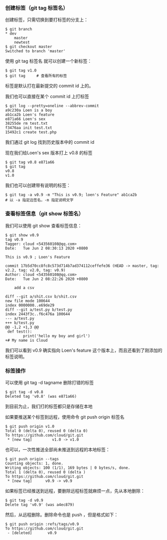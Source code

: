### 创建标签（git tag 标签名）

创建标签，只需切换到要打标签的分支上：

```shell
$ git branch 
* dev 
	master
	newtest
$ git checkout master
Switched to branch 'master'
```

使用 git tag 标签名 就可以创建一个新标签：

```shell
$ git tag v1.0
$ git tag     # 查看所有的标签
```

标签是默认打在最新提交的 commit id 上的。

我们也可以直接在某个 commit id 上打标签

```shell
$ git log --pretty=oneline --abbrev-commit
a9c230a Loen is a boy
ab1ca2b Loen's feature
e871a66 Loen's sex
38255de rm test.txt
f3476aa init test.txt
15492c1 create test.php
```

我们通过 git log 找到历史版本中的 commit id

现在我们给Loen's sex 版本打上 v0.8 的标签

```shell
$ git tag v0.8 e871a66
$ git tag
v0.8
v1.0
```

我们也可以创建带有说明的标签：

```shell
$ git tag -a v0.9 -m "This is v0.9; loen's Feature" ab1ca2b
# 以 -a 指定边签名，-m 指定说明文字
```



### 查看标签信息（git show 标签名）

我们可以使用 git show <tagname> 查看标签信息：

```shell
$ git show v0.9
tag v0.9
Tagger: cloud <543560108@qq.com>
Date:   Tue Jun 2 08:30:13 2020 +0800

This is v0.9 ; Loen's Feature

commit 17b5d70cc8fc8c573d714b7ad374112ceffefe36 (HEAD -> master, tag: v2.2, tag: v2.0, tag: v0.9)
Author: cloud <543560108@qq.com>
Date:   Tue Jun 2 08:22:26 2020 +0800

    add a csv

diff --git a/shit.csv b/shit.csv
new file mode 100644
index 0000000..e69de29
diff --git a/test.py b/test.py
index 2443f3c..f6c476a 100644
--- a/test.py
+++ b/test.py
@@ -1,2 +1,3 @@
 def test():
        print('hello my boy and girl')
+# My name is Cloud
```

我们可以看到 v0.9 确实指向 Loen's feature 这个版本上，而且还看到了刚添加的标签说明。



### 标签操作

可以使用 git tag -d tagname 删除打错的标签

```shell
$ git tag -d v0.8
Deleted tag 'v0.8' (was e871a66)
```

到目前为止，我们打的标签都只是存储在本地

如果要推送某个标签到远程，使用命令 git push origin 标签名

```shell
$ git push origin v1.0
Total 0 (delta 0), reused 0 (delta 0)
To https://github.com/cloud/git.git
 * [new tag]         v1.0 -> v1.0
```

也可以，一次性推送全部尚未推送到远程的本地标签：

```shell
$ git push origin --tags
Counting objects: 1, done.
Writing objects: 100 (1/1), 169 bytes | 0 bytes/s, done.
Total 1 (delta 0), reused 0 (delta )
To https://github.com/cloud/git.git
 * [new tag]      v0.9 -> v0.9
```

如果标签已经推送到远程，要删除远程标签就麻烦一点，先从本地删除：

```shell
$ git tag -d v0.9
Delete tag 'v0.9' (was a4ec879)
```

然后，从远程删除。删除命令也是 push ，但是格式如下：

```shell
$ git push origin :refs/tags/v0.9
To https://github.com/cloud/git.git
 - [deleted]       v0.9
```


